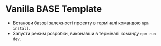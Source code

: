 # Vanilla BASE Template

- Встанови базові залежності проекту в терміналі командою `npm install`.
- Запусти режим розробки, виконавши в терміналі команду `npm run dev`.
